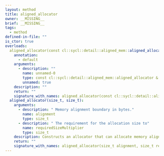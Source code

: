 ```yaml
---
layout: method
title: aligned_allocator
owner: __MISSING__
brief: __MISSING__
tags:
  - method
defined-in-file: ""
is_ctor: true
overloads:
  aligned_allocator(const cl::sycl::detail::aligned_mem::aligned_allocator &):
    annotation:
      - default
    arguments:
      - description: ""
        name: unnamed-0
        type: const cl::sycl::detail::aligned_mem::aligned_allocator &
        unnamed: true
    description: ""
    return: ""
    signature_with_names: aligned_allocator(const cl::sycl::detail::aligned_mem::aligned_allocator &)
  aligned_allocator(size_t, size_t):
    arguments:
      - description: " Memory alignment boundary in bytes."
        name: alignment
        type: size_t
      - description: " The requirement for the allocation size to"
        name: requiredSizeMultiplier
        type: size_t
    description: Constructs an allocator that can allocate memory aligned to a certain multiple of
    return: ""
    signature_with_names: aligned_allocator(size_t alignment, size_t requiredSizeMultiplier)
---
```

